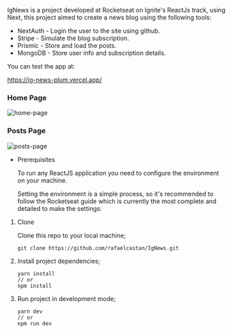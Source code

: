 IgNews is a project developed at Rocketseat on Ignite's ReactJs track, using Next, this project aimed to create a news blog using the following tools:

* NextAuth - Login the user to the site using github.
* Stripe - Simulate the blog subscription.
* Prismic - Store and load the posts.
* MongoDB - Store user info and subscription details.


You can test the app at:

https://ig-news-plum.vercel.app/

### Home Page

![home-page](https://i.ibb.co/Ch2KCgd/Captura-de-tela-de-2022-01-05-14-22-47.png)


### Posts Page

![posts-page](https://i.ibb.co/K6LhXfh/Captura-de-tela-de-2022-01-05-14-25-55.png)



- Prerequisites

  To run any ReactJS application you need to configure the environment on your machine.

  Setting the environment is a simple process, so it's recommended to follow the Rocketseat guide which is currently the most complete and detailed to make the settings:

1. Clone

   

   Clone this repo to your local machine;

   

   ```
   git clone https://github.com/rafaelcastan/IgNews.git
   ```

   

2. Install project dependencies;

   

   ```
   yarn install
   // or
   npm install
   ```

   

3. Run project in development mode;

   

   ```
   yarn dev
   // or
   npm run dev
   ```

   


